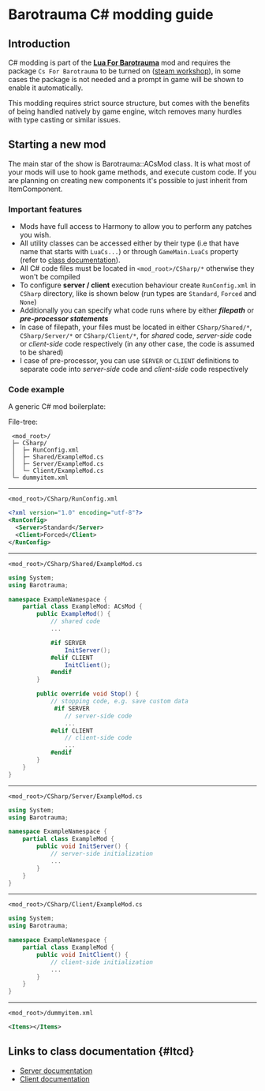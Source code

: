 # Barotrauma C# modding guide

## Introduction

C# modding is part of the  **[Lua For Barotrauma](https://github.com/evilfactory/Barotrauma-lua-attempt)** mod and requires the package `Cs For Barotrauma` to be turned on ([steam workshop](https://steamcommunity.com/sharedfiles/filedetails/?id=2795927223)), in some cases the package is not needed and a prompt in game will be shown to enable it automatically.

This modding requires strict source structure, but comes with the benefits of being handled natively by game engine, witch removes many hurdles with type casting or similar issues.

## Starting a new mod

The main star of the show is Barotrauma::ACsMod class. It is what most of your mods will use to hook game methods, and execute custom code. If you are planning on creating new components it's possible to just inherit from ItemComponent.

### Important features

- Mods have full access to Harmony to allow you to perform any patches you wish.
- All utility classes can be accessed either by their type (i.e that have name that starts with `LuaCs...`) or through `GameMain.LuaCs` property (refer to [class documentation](#ltcd)).
- All C# code files must be located in `<mod_root>/CSharp/*` otherwise they won't be compiled
- To configure **server / client** execution behaviour create `RunConfig.xml` in `CSharp` directory, like is shown below (run types are `Standard`, `Forced` and `None`)
- Additionally you can specify what code runs where by either ***filepath*** or ***pre-processor statements***
- In case of filepath, your files must be located in either `CSharp/Shared/*`, `CSharp/Server/*` or `CSharp/Client/*`, for *shared* code, *server-side* code or *client-side* code respectively (in any other case, the code is assumed to be shared)
- I case of pre-processor, you can use `SERVER` or `CLIENT` definitions to separate code into *server-side* code and *client-side* code respectively

### Code example

A generic C# mod boilerplate:

File-tree:

```
 <mod_root>/
 ├─ CSharp/
 │  ├─ RunConfig.xml
 │  ├─ Shared/ExampleMod.cs
 │  ├─ Server/ExampleMod.cs
 │  └─ Client/ExampleMod.cs
 └─ dummyitem.xml
```

____
`<mod_root>/CSharp/RunConfig.xml`

```xml
<?xml version="1.0" encoding="utf-8"?>
<RunConfig>
  <Server>Standard</Server>
  <Client>Forced</Client>
</RunConfig>
```

____
`<mod_root>/CSharp/Shared/ExampleMod.cs`

```csharp
using System;
using Barotrauma;

namespace ExampleNamespace {
    partial class ExampleMod: ACsMod {
        public ExampleMod() {
            // shared code
            ...

            #if SERVER
                InitServer();
            #elif CLIENT
                InitClient();
            #endif
        }

        public override void Stop() {
            // stopping code, e.g. save custom data
             #if SERVER
                // server-side code
                ...
            #elif CLIENT
                // client-side code
                ...
            #endif
        }
    }
}
```

____
`<mod_root>/CSharp/Server/ExampleMod.cs`

```csharp
using System;
using Barotrauma;

namespace ExampleNamespace {
    partial class ExampleMod {
        public void InitServer() {
            // server-side initialization
            ...
        }
    }
}
```

____
`<mod_root>/CSharp/Client/ExampleMod.cs`

```csharp
using System;
using Barotrauma;

namespace ExampleNamespace {
    partial class ExampleMod {
        public void InitClient() {
            // client-side initialization
            ...
        }
    }
}
```

____
`<mod_root>/dummyitem.xml`

```xml
<Items></Items> 
```

## Links to class documentation {#ltcd}

- [Server documentation](../baro-server/html/index.html)
- [Client documentation](../baro-client/html/index.html)
